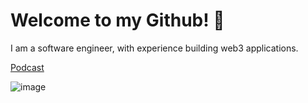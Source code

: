 # Welcome to my Github! 👋

I am a software engineer, with experience building web3 applications. 

[Podcast](https://open.spotify.com/show/2HfqI2dFN85uLLFwGqEk0d?si=8806d5fe93f647ed)

![image](https://github.com/Seroxdesign/Seroxdesign/assets/69639595/2b16d9f6-c80a-4cd6-8543-1450f34f2198)
